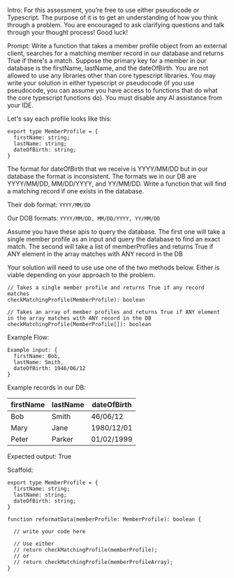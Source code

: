 Intro:
For this assessment, you’re free to use either pseudocode or Typescript. The purpose of it is to get an understanding of how you think through a problem. You are encouraged to ask clarifying questions and talk through your thought process! Good luck!

Prompt:
Write a function that takes a member profile object from an external client, searches for a matching member record in our database and returns True if there's a match. Suppose the primary key for a member in our database is the firstName, lastName, and the dateOfBirth. You are not allowed to use any libraries other than core typescript libraries. You may write your solution in either typescript or pseudocode (if you use pseudocode, you can assume you have access to functions that do what the core typescript functions do). You must disable any AI assistance from your IDE.

Let's say each profile looks like this:

```
export type MemberProfile = {
  firstName: string;
  lastName: string;
  dateOfBirth: string;
}
```

The format for dateOfBirth that we receive is YYYY/MM/DD but in our database the format is inconsistent. The formats we in our DB are YYYY/MM/DD, MM/DD/YYYY, and YY/MM/DD. Write a function that will find a matching record if one exists in the database.

Their dob format: `YYYY/MM/DD`

Our DOB formats: `YYYY/MM/DD, MM/DD/YYYY, YY/MM/DD`

Assume you have these apis to query the database. The first one will take a single member profile as an input and query the database to find an exact match. The second will take a list of memberProfiles and returns True if ANY element in the array matches with ANY record in the DB

Your solution will need to use use one of the two methods below. Either is viable depending on your approach to the problem.

```
// Takes a single member profile and returns True if any record matches
checkMatchingProfile(MemberProfile): boolean

// Takes an array of member profiles and returns True if ANY element in the array matches with ANY record in the DB
checkMatchingProfile(MemberProfile[]): boolean
```

Example Flow:

```
Example input: {
  firstName: Bob,
  lastName: Smith,
  dateOfBirth: 1946/06/12
}
```

Example records in our DB:

| firstName | lastName | dateOfBirth |
| --------- | -------- | ----------- |
| Bob       | Smith    | 46/06/12    |
| Mary      | Jane     | 1980/12/01  |
| Peter     | Parker   | 01/02/1999  |

Expected output: True

Scaffold:

```
export type MemberProfile = {
  firstName: string;
  lastName: string;
  dateOfBirth: string;
}

function reformatData(memberProfile: MemberProfile): boolean {

  // write your code here

  // Use either
  // return checkMatchingProfile(memberProfile);
  // or
  // return checkMatchingProfile(memberProfileArray);
}
```
